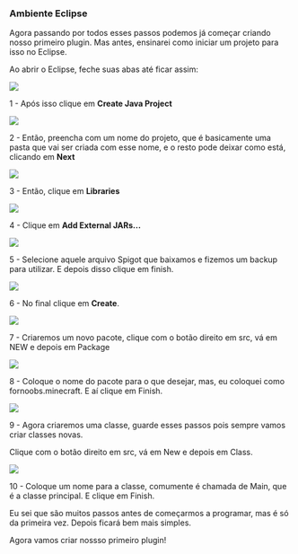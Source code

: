 ### Ambiente Eclipse

Agora passando por todos esses passos podemos já começar criando nosso primeiro plugin. Mas antes, ensinarei como iniciar um projeto para isso no Eclipse.

Ao abrir o Eclipse, feche suas abas até ficar assim:


<img src="../images/eclipse-parte1.png">

1 - Após isso clique em **Create Java Project**

<img src="../images/eclipse-parte2.png">

2 - Então, preencha com um nome do projeto, que é basicamente uma pasta que vai ser criada com esse nome, e o resto pode deixar como está, clicando em **Next**

<img src="../images/eclipse-parte3.png">

3 - Então, clique em **Libraries**

<img src="../images/eclipse-parte4.png">

4 - Clique em **Add External JARs...**

<img src="../images/eclipse-parte5.png">

5 - Selecione aquele arquivo Spigot que baixamos e fizemos um backup para utilizar. E depois disso clique em finish.

<img src="../images/eclipse-parte6.png">

6 - No final clique em **Create**.

<img src="../images/eclipse-parte7.png">

7 - Criaremos um novo pacote, clique com o botão direito em src, vá em NEW e depois em Package

<img src="../images/eclipse-parte8.png">

8 - Coloque o nome do pacote para o que desejar, mas, eu coloquei como fornoobs.minecraft. E aí clique em Finish.

<img src="../images/eclipse-parte9.png">

9 - Agora criaremos uma classe, guarde esses passos pois sempre vamos criar classes novas.

Clique com o botão direito em src, vá em New e depois em Class.

<img src="../images/eclipse-parte10.png">

10 - Coloque um nome para a classe, comumente é chamada de Main, que é a classe principal. E clique em Finish.

Eu sei que são muitos passos antes de começarmos a programar, mas é só da primeira vez. Depois ficará bem mais simples.

Agora vamos criar nossso primeiro plugin!

